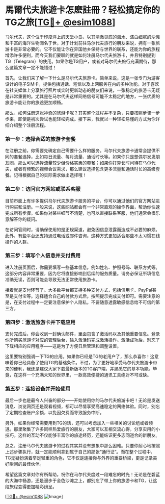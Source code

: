 # 馬爾代夫旅遊卡怎麽註冊？轻松搞定你的TG之旅[[TG💪+ @esim1088](https://t.me/s/esim1088)]

马尔代夫，这个位于印度洋上的天堂小岛，以其清澈见底的海水、洁白细腻的沙滩和丰富的海洋生物闻名于世。对于计划前往马尔代夫旅行的朋友来说，拥有一张旅游卡是非常必要的。它不仅能让你在异国他乡保持与世界的联系，还能为你的旅程增添许多便利。而今天我们要聊的就是如何注册马尔代夫旅游卡，并且特别提到TG（Telegram）的使用。如果你是TG用户，或者对马尔代夫旅行充满期待，那么这篇文章一定不能错过！

首先，让我们来了解一下什么是马尔代夫旅游卡。简单来说，这是一张专门为游客设计的电子SIM卡，提供包括通话、短信以及上网服务在内的多种功能。对于喜欢在社交媒体上分享旅行照片或实时更新动态的朋友们来说，一张稳定的旅游卡无疑是非常重要的。尤其是在马尔代夫这样网络信号可能不太稳定的地方，一张优质的旅游卡能让你的旅途更加顺畅。

那么，如何注册这张神奇的旅游卡呢？其实整个过程并不复杂，只要按照步骤一步步来，即使是初次尝试也能轻松完成。接下来，我就以一种轻松易懂的方式为你详细介绍整个注册流程。

### 第一步：选择合适的旅游卡套餐

在注册之前，你需要先确定自己需要什么样的服务。马尔代夫旅游卡通常会提供不同的套餐选择，比如每日流量、每月流量、通话时长等。如果你只是想偶尔发发朋友圈，那么可以选择流量较少但价格实惠的套餐；如果你打算长时间待在马尔代夫，或者有频繁的视频会议需求，那么建议选择包含更多流量和通话时长的高级套餐。记得根据自己的实际需求做出选择哦！

### 第二步：访问官方网站或联系客服

目前市面上有许多提供马尔代夫旅游卡服务的平台，你可以通过他们的官方网站进行购买和注册。一般来说，这些网站都会有一个非常直观的操作界面，帮助你快速完成所有步骤。如果你对某些细节不清楚，也可以直接联系客服，他们通常会很乐意解答你的疑问。

在访问官网时，请确保使用的是正规渠道，避免因信息泄露而造成不必要的麻烦。此外，有些平台还支持通过电话或邮件咨询，这种方式更加适合那些不太习惯在线操作的人群。

### 第三步：填写个人信息并支付费用

进入注册页面后，你需要填写一些基本信息，例如姓名、护照号码、联系方式等。这部分内容非常重要，因为它将直接影响到后续的服务质量。请务必保证所填信息准确无误，否则可能会导致无法正常使用旅游卡。

接着就是支付环节了。大多数平台都支持多种支付方式，包括信用卡、PayPal甚至是支付宝等。选择适合自己的付款方式后，按照提示完成支付即可。需要注意的是，在支付过程中一定要注意保护个人隐私，不要随意透露敏感信息给不可信的第三方。

### 第四步：激活旅游卡并下载应用

支付完成后，你会收到一封确认邮件，里面包含了激活码以及其他重要信息。登录你所购买旅游卡对应的管理后台，输入激活码完成激活操作。激活成功后，别忘了下载相应的应用程序——这是为了方便日后管理和调整设置。

这里要特别强调一下TG的应用。如果你已经是TG的老用户了，那么恭喜你！这意味着你已经具备了使用TG的基础条件。不过，为了更好地享受马尔代夫旅游卡带来的便利，我还是建议大家下载最新版本的TG客户端，并熟悉它的基本功能。毕竟，在这样一个充满未知的世界里，一款高效便捷的通讯工具绝对不可或缺。

### 第五步：连接设备并开始使用

最后一步也是最令人兴奋的部分——开始使用你的马尔代夫旅游卡吧！无论是发送消息、浏览网页还是观看视频，都可以尽情享受高速稳定的网络体验。同时，别忘了定期检查账户余额，以免因欠费而导致服务中断。

另外，如果你经常需要用到TG的话，还可以考虑加入一些相关的讨论组或者频道。那里聚集了许多同样热爱旅行的朋友，大家可以互相交流心得，分享实用的小技巧。这样的互动不仅能够丰富你的旅途经历，还能结识更多志同道合的新朋友。

总之，注册马尔代夫旅游卡的过程其实并没有想象中那么困难。只要你耐心地按照上述步骤执行，就一定能顺利拿到属于自己的那张“通行证”。而在整个过程中，TG无疑扮演着举足轻重的角色，它不仅是连接你与外界的重要桥梁，更是记录美好瞬间的最佳伙伴。

希望这篇文章对你有所帮助，祝你在马尔代夫度过一段难忘的时光！无论是在碧蓝的大海中畅游，还是漫步于金色沙滩之上，都别忘了带上你的旅游卡和TG，让这段旅程变得更加精彩纷呈。

[[TG💪+ @esim1088](https://t.me/s/esim1088) ![Image](https://i.postimg.cc/4NQfJmqS/Snipaste-2025-05-13-00-14-12.png)]